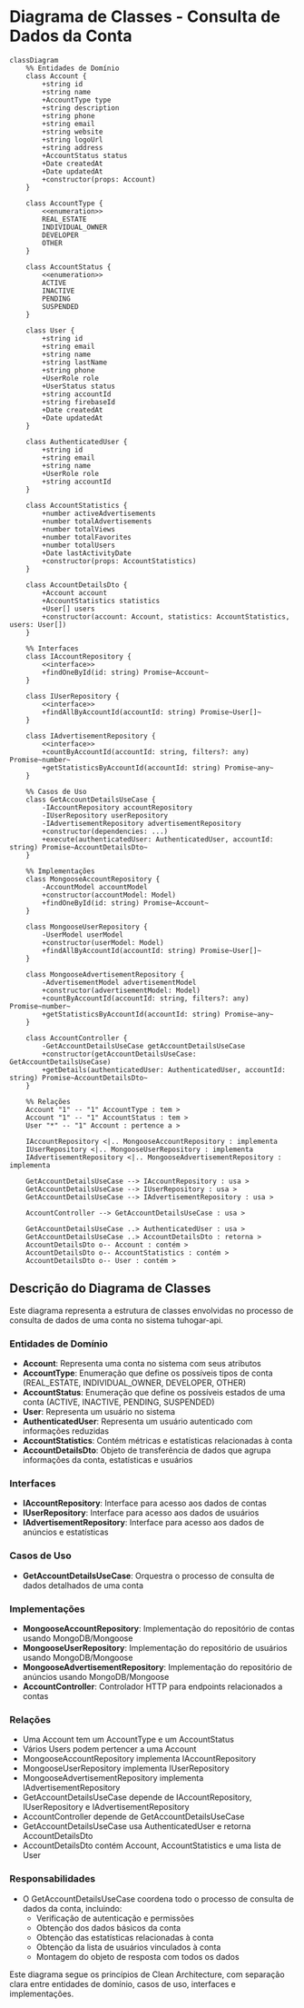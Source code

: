 # Diagrama de Classes - Consulta de Dados da Conta

```mermaid
classDiagram
    %% Entidades de Domínio
    class Account {
        +string id
        +string name
        +AccountType type
        +string description
        +string phone
        +string email
        +string website
        +string logoUrl
        +string address
        +AccountStatus status
        +Date createdAt
        +Date updatedAt
        +constructor(props: Account)
    }
    
    class AccountType {
        <<enumeration>>
        REAL_ESTATE
        INDIVIDUAL_OWNER
        DEVELOPER
        OTHER
    }
    
    class AccountStatus {
        <<enumeration>>
        ACTIVE
        INACTIVE
        PENDING
        SUSPENDED
    }
    
    class User {
        +string id
        +string email
        +string name
        +string lastName
        +string phone
        +UserRole role
        +UserStatus status
        +string accountId
        +string firebaseId
        +Date createdAt
        +Date updatedAt
    }
    
    class AuthenticatedUser {
        +string id
        +string email
        +string name
        +UserRole role
        +string accountId
    }
    
    class AccountStatistics {
        +number activeAdvertisements
        +number totalAdvertisements
        +number totalViews
        +number totalFavorites
        +number totalUsers
        +Date lastActivityDate
        +constructor(props: AccountStatistics)
    }
    
    class AccountDetailsDto {
        +Account account
        +AccountStatistics statistics
        +User[] users
        +constructor(account: Account, statistics: AccountStatistics, users: User[])
    }
    
    %% Interfaces
    class IAccountRepository {
        <<interface>>
        +findOneById(id: string) Promise~Account~
    }
    
    class IUserRepository {
        <<interface>>
        +findAllByAccountId(accountId: string) Promise~User[]~
    }
    
    class IAdvertisementRepository {
        <<interface>>
        +countByAccountId(accountId: string, filters?: any) Promise~number~
        +getStatisticsByAccountId(accountId: string) Promise~any~
    }
    
    %% Casos de Uso
    class GetAccountDetailsUseCase {
        -IAccountRepository accountRepository
        -IUserRepository userRepository
        -IAdvertisementRepository advertisementRepository
        +constructor(dependencies: ...)
        +execute(authenticatedUser: AuthenticatedUser, accountId: string) Promise~AccountDetailsDto~
    }
    
    %% Implementações
    class MongooseAccountRepository {
        -AccountModel accountModel
        +constructor(accountModel: Model)
        +findOneById(id: string) Promise~Account~
    }
    
    class MongooseUserRepository {
        -UserModel userModel
        +constructor(userModel: Model)
        +findAllByAccountId(accountId: string) Promise~User[]~
    }
    
    class MongooseAdvertisementRepository {
        -AdvertisementModel advertisementModel
        +constructor(advertisementModel: Model)
        +countByAccountId(accountId: string, filters?: any) Promise~number~
        +getStatisticsByAccountId(accountId: string) Promise~any~
    }
    
    class AccountController {
        -GetAccountDetailsUseCase getAccountDetailsUseCase
        +constructor(getAccountDetailsUseCase: GetAccountDetailsUseCase)
        +getDetails(authenticatedUser: AuthenticatedUser, accountId: string) Promise~AccountDetailsDto~
    }
    
    %% Relações
    Account "1" -- "1" AccountType : tem >
    Account "1" -- "1" AccountStatus : tem >
    User "*" -- "1" Account : pertence a >
    
    IAccountRepository <|.. MongooseAccountRepository : implementa
    IUserRepository <|.. MongooseUserRepository : implementa
    IAdvertisementRepository <|.. MongooseAdvertisementRepository : implementa
    
    GetAccountDetailsUseCase --> IAccountRepository : usa >
    GetAccountDetailsUseCase --> IUserRepository : usa >
    GetAccountDetailsUseCase --> IAdvertisementRepository : usa >
    
    AccountController --> GetAccountDetailsUseCase : usa >
    
    GetAccountDetailsUseCase ..> AuthenticatedUser : usa >
    GetAccountDetailsUseCase ..> AccountDetailsDto : retorna >
    AccountDetailsDto o-- Account : contém >
    AccountDetailsDto o-- AccountStatistics : contém >
    AccountDetailsDto o-- User : contém >
```

## Descrição do Diagrama de Classes

Este diagrama representa a estrutura de classes envolvidas no processo de consulta de dados de uma conta no sistema tuhogar-api.

### Entidades de Domínio
- **Account**: Representa uma conta no sistema com seus atributos
- **AccountType**: Enumeração que define os possíveis tipos de conta (REAL_ESTATE, INDIVIDUAL_OWNER, DEVELOPER, OTHER)
- **AccountStatus**: Enumeração que define os possíveis estados de uma conta (ACTIVE, INACTIVE, PENDING, SUSPENDED)
- **User**: Representa um usuário no sistema
- **AuthenticatedUser**: Representa um usuário autenticado com informações reduzidas
- **AccountStatistics**: Contém métricas e estatísticas relacionadas à conta
- **AccountDetailsDto**: Objeto de transferência de dados que agrupa informações da conta, estatísticas e usuários

### Interfaces
- **IAccountRepository**: Interface para acesso aos dados de contas
- **IUserRepository**: Interface para acesso aos dados de usuários
- **IAdvertisementRepository**: Interface para acesso aos dados de anúncios e estatísticas

### Casos de Uso
- **GetAccountDetailsUseCase**: Orquestra o processo de consulta de dados detalhados de uma conta

### Implementações
- **MongooseAccountRepository**: Implementação do repositório de contas usando MongoDB/Mongoose
- **MongooseUserRepository**: Implementação do repositório de usuários usando MongoDB/Mongoose
- **MongooseAdvertisementRepository**: Implementação do repositório de anúncios usando MongoDB/Mongoose
- **AccountController**: Controlador HTTP para endpoints relacionados a contas

### Relações
- Uma Account tem um AccountType e um AccountStatus
- Vários Users podem pertencer a uma Account
- MongooseAccountRepository implementa IAccountRepository
- MongooseUserRepository implementa IUserRepository
- MongooseAdvertisementRepository implementa IAdvertisementRepository
- GetAccountDetailsUseCase depende de IAccountRepository, IUserRepository e IAdvertisementRepository
- AccountController depende de GetAccountDetailsUseCase
- GetAccountDetailsUseCase usa AuthenticatedUser e retorna AccountDetailsDto
- AccountDetailsDto contém Account, AccountStatistics e uma lista de User

### Responsabilidades
- O GetAccountDetailsUseCase coordena todo o processo de consulta de dados da conta, incluindo:
  - Verificação de autenticação e permissões
  - Obtenção dos dados básicos da conta
  - Obtenção das estatísticas relacionadas à conta
  - Obtenção da lista de usuários vinculados à conta
  - Montagem do objeto de resposta com todos os dados

Este diagrama segue os princípios de Clean Architecture, com separação clara entre entidades de domínio, casos de uso, interfaces e implementações.
